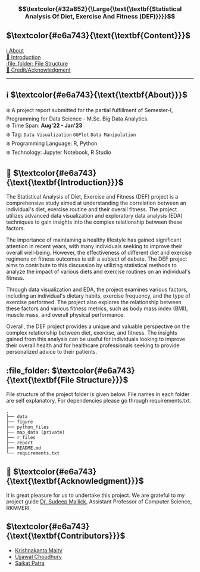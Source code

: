 
### $$\textcolor{#32a852}{\Large{\text{\textbf{Statistical Analysis Of Diet, Exercise And Fitness (DEF)}}}}$$

<!-- > **Note**
> This is a note

> **Warning**
> This is a warning -->
<!-- - Credit: [Krishnakanta Maity](https://github.com/iamkkmcmd), Reg No: B2130035, Department of Computer Science, RKMVERI, Howrah  -->

## $\textcolor{#e6a743}{\text{\textbf{Content}}}$

[:information_source: About](#about)\
[:beginner: Introduction](#beginner-introduction)\
[:file\_folder: File Structure](#file_folder-file-structure)\
[:star2: Credit/Acknowledgment](#star2-creditacknowledgment)

<hr>

## :information_source: $\textcolor{#e6a743}{\text{\textbf{About}}}$
:snowflake: A project report submitted for the partial fulfillment of Semester-I, Programming for Data Science - M.Sc. Big Data Analytics.\
:snowflake: Time Span: **Aug'22 - Jan'23**\
:snowflake: Tag:  `Data Visualization` `GGPlot` `Data Manipulation` \
:snowflake: Programming Language: R, Python\
:snowflake: Technology: Jupyter Notebook, R Studio


## :beginner: $\textcolor{#e6a743}{\text{\textbf{Introduction}}}$
The Statistical Analysis of Diet, Exercise and Fitness (DEF) project is a comprehensive study aimed at understanding the correlation between an individual's diet, exercise routine and their overall fitness. The project utilizes advanced data visualization and exploratory data analysis (EDA) techniques to gain insights into the complex relationship between these factors.

The importance of maintaining a healthy lifestyle has gained significant attention in recent years, with many individuals seeking to improve their overall well-being. However, the effectiveness of different diet and exercise regimens on fitness outcomes is still a subject of debate. The DEF project aims to contribute to this discussion by utilizing statistical methods to analyze the impact of various diets and exercise routines on an individual's fitness.

Through data visualization and EDA, the project examines various factors, including an individual's dietary habits, exercise frequency, and the type of exercise performed. The project also explores the relationship between these factors and various fitness metrics, such as body mass index (BMI), muscle mass, and overall physical performance.

Overall, the DEF project provides a unique and valuable perspective on the complex relationship between diet, exercise, and fitness. The insights gained from this analysis can be useful for individuals looking to improve their overall health and for healthcare professionals seeking to provide personalized advice to their patients.

## :file\_folder: $\textcolor{#e6a743}{\text{\textbf{File Structure}}}$
File structure of the project folder is given below. File names in each folder are self explanatory. For dependencies please go through requirements.txt.

```
.
├── data
├── figure
├── python_files
├── map_data (private)
├── r_files
├── report
├── README.md
└── requirements.txt
```

## :star2: $\textcolor{#e6a743}{\text{\textbf{Acknowledgment}}}$ 
It is great pleasure for us to undertake this project. We are grateful to my project guide [Dr. Sudeep Mallick](), Assistant Professor of Computer Science, RKMVERI.

## $\textcolor{#e6a743}{\text{\textbf{Contributors}}}$
- [Krishnakanta Maity](https://iamkkmcmd.github.io)
- [Ujjawal Choudhury](https://github.com/u77w41)
- [Saikat Patra]()

